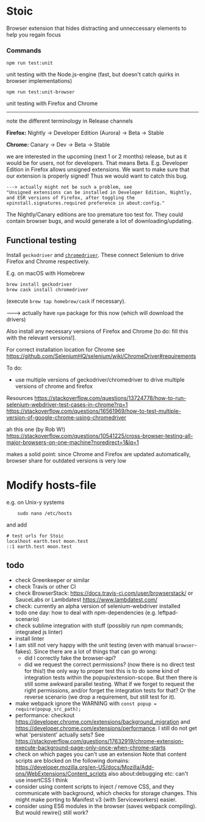 # Stoic
Browser extension that hides distracting and unneccessary elements to help you regain focus

### Commands

	npm run test:unit

unit testing with the Node.js-engine (fast, but doesn't catch quirks in browser implementations)

	npm run test:unit-browser

unit testing with Firefox and Chrome

---

note the different terminology in Release channels

**Firefox:** Nightly -> Developer Edition (Aurora) -> Beta -> Stable

**Chrome:** Canary -> Dev -> Beta -> Stable

we are interested in the upcoming (next 1 or 2 months) release, but as it would be for users, not for developers. That means Beta. E.g. Developer Edition in Firefox allows unsigned extensions. We want to make sure that our extension is properly signed! Thus we would want to catch this bug.

    ---> actually might not be such a problem, see
    "Unsigned extensions can be installed in Developer Edition, Nightly, and ESR versions of Firefox, after toggling the xpinstall.signatures.required preference in about:config."

The Nightly/Canary editions are too premature too test for. They could contain browser bugs, and would generate a lot of downloading/updating.


## Functional testing
Install `geckodriver` and [`chromedriver`](https://github.com/SeleniumHQ/selenium/wiki/ChromeDriver). These connect Selenium to drive Firefox and Chrome respectively.

E.g. on macOS with Homebrew

    brew install geckodriver
    brew cask install chromedriver

(execute `brew tap homebrew/cask` if necessary).

---> actually have `npm` package for this now (which will download the drivers)

Also install any necessary versions of Firefox and Chrome [to do: fill this with the relevant versions!].

For correct installation location for Chrome see https://github.com/SeleniumHQ/selenium/wiki/ChromeDriver#requirements

To do: 
- use multiple versions of geckodriver/chromedriver to drive multiple versions of chrome and firefox

Resources
https://stackoverflow.com/questions/13724778/how-to-run-selenium-webdriver-test-cases-in-chrome?rq=1
https://stackoverflow.com/questions/16561969/how-to-test-multiple-version-of-google-chrome-using-chromedriver

ah this one (by Rob W!)
https://stackoverflow.com/questions/10541225/cross-browser-testing-all-major-browsers-on-one-machine?noredirect=1&lq=1

makes a solid point: since Chrome and Firefox are updated automatically, browser share for outdated versions is very low

# Modify hosts-file
e.g. on Unix-y systems
```
	sudo nano /etc/hosts
```
and add
```
# test urls for Stoic
localhost earth.test moon.test
::1 earth.test moon.test
```


## todo
- check Greenkeeper or similar
- check Travis or other CI
- check BrowserStack: https://docs.travis-ci.com/user/browserstack/ or SauceLabs or Lambdatest https://www.lambdatest.com/
- check: currently an alpha version of selenium-webdriver installed
- todo one day: how to deal with npm-dependencies (e.g. leftpad-scenario)
- check sublime integration with stuff (possibly run npm commands; integrated js linter)
- install linter
- I am still not very happy with the unit testing (even with manual `browser`-fakes). Since there are a lot of things that can go wrong:
    - did I correctly fake the browser-api?
    - did we request the correct permissions? (now there is no direct test for this!)
the only way to proper test this is to do some kind of integration tests within the popup/extension-scope. But then there is still some awkward parallel testing. What if we forget to request the right permissions, and/or forget the integration tests for that? Or the reverse scenario (we drop a requirement, but still test for it).
- make webpack ignore the WARNING with `const popup = require(popup_src_path);`
- performance: checkout https://developer.chrome.com/extensions/background_migration and https://developer.chrome.com/extensions/performance. I still do not get what 'persistent' actually sets? See https://stackoverflow.com/questions/17632919/chrome-extension-execute-background-page-only-once-when-chrome-starts
- check on which pages you can't use an extension
	Note that content scripts are blocked on the following domains:
	https://developer.mozilla.org/en-US/docs/Mozilla/Add-ons/WebExtensions/Content_scripts
	also about:debugging etc: can't use insertCSS I think
- consider using content scripts to inject / remove CSS, and they communicate with background, which checks for storage changes. This might make porting to Manifest v3 (with Serviceworkers) easier.
- consider using ES6 modules in the browser (saves webpack compiling). But would rewire() still work?
